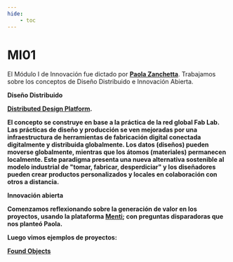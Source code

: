```yaml
---
hide:
    - toc
---
```


# MI01

El Módulo I de Innovación fue dictado por **[Paola Zanchetta](https://distributeddesign.eu/talent/paola-zanchetta/)**.
Trabajamos sobre los conceptos de Diseño Distribuido e Innovación Abierta.

<b>Diseño Distribuido<b>

**[Distributed Design Platform](https://fablabbcn.org/projects/distributed-design)**.

El concepto se construye en base a la práctica de la red global Fab Lab. Las prácticas de diseño y producción se ven mejoradas por una infraestructura de herramientas de fabricación digital conectada digitalmente y distribuida globalmente. Los datos (diseños) pueden moverse globalmente, mientras que los átomos (materiales) permanecen localmente. Este paradigma presenta una nueva alternativa sostenible al modelo industrial de "tomar, fabricar, desperdiciar" y los diseñadores pueden crear productos personalizados y locales en colaboración con otros a distancia.   


<b>Innovación abierta<b> 


Comenzamos reflexionando sobre la generación de valor en los proyectos, usando la plataforma **[Menti](https://www.menti.com/)**; con preguntas disparadoras que nos planteó Paola.

Luego vimos ejemplos de proyectos:

**[Found Objects](https://www.fictionfactory.nl/en/sustainability/found-objects/)**
